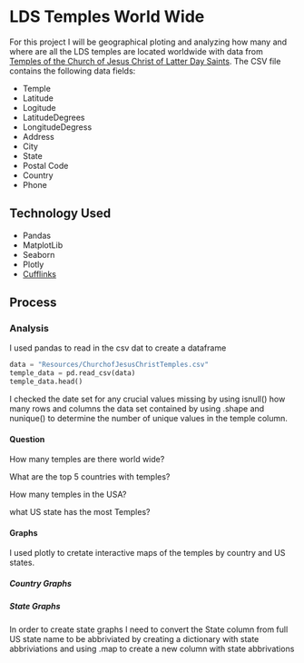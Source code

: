 # LDS Temples World Wide
For this project I will be geographical ploting and  analyzing how many and where are all the LDS temples are located worldwide with data from [Temples of the Church of Jesus Christ of Latter Day Saints](https://churchofjesuschristtemples.org/maps/downloads/). The CSV file contains the following data fields:

* Temple
* Latitude
* Logitude
* LatitudeDegrees
* LongitudeDegress
* Address
* City
* State 
* Postal Code
* Country
* Phone

## Technology Used
* Pandas
* MatplotLib
* Seaborn
* Plotly
* [Cufflinks](https://github.com/santosjorge/cufflinks)

## Process
### Analysis

I used pandas to read in the csv dat to create a dataframe

```python
data = "Resources/ChurchofJesusChristTemples.csv"
temple_data = pd.read_csv(data)
temple_data.head()
```

I checked the date set for any crucial values missing by using isnull() how many rows and columns the data set contained by using .shape and nunique() to determine the number of unique values in the temple column. 

#### Question
How many temples are there world wide?

What are the top 5 countries with temples?

How many temples in the USA?

what US state has the most Temples?


#### Graphs
I used plotly to cretate interactive maps of the temples by country and US states. 


##### Country Graphs


##### State Graphs
In order to create state graphs I need to convert the State column from full US state name to be abbriviated by creating a dictionary with state abbriviations and using .map to create a new column with state abbrivations








